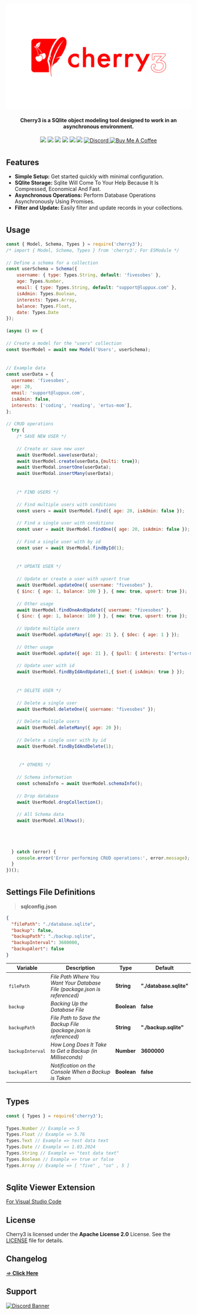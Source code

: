 <br/>
<img src="./assets/package-logo.png">
<h4 align="center">Cherry3 is a SQlite object modeling tool designed to work in an asynchronous environment.</h6>
<p align="center">
<img src="https://img.shields.io/npm/v/cherry3?style=for-the-badge">
<img src="https://img.shields.io/github/repo-size/Bes-js/cherry3?style=for-the-badge"> 
<img src="https://img.shields.io/npm/l/cherry3?style=for-the-badge"> 
<img src="https://img.shields.io/npm/dt/cherry3?style=for-the-badge"> 
<img src="https://img.shields.io/github/package-json/dependency-version/Bes-js/cherry3/knex?style=for-the-badge">
<img src="https://img.shields.io/github/package-json/dependency-version/Bes-js/cherry3/sqlite3?style=for-the-badge"> 
<a href="https://discord.gg/luppux" target="_blank"> 
<img alt="Discord" src="https://img.shields.io/badge/Support-Click%20here-7289d9?style=for-the-badge&logo=discord"> 
</a>
<a href="https://www.buymeacoffee.com/beykant" target="_blank">
<img src="https://cdn.buymeacoffee.com/buttons/v2/default-yellow.png" width="120px" height="30px" alt="Buy Me A Coffee">
</a>
</p>

#
## Features

* **Simple Setup:** Get started quickly with minimal configuration.
* **SQlite Storage:** Sqlite Will Come To Your Help Because It Is Compressed, Economical And Fast.
* **Asynchronous Operations:** Perform Database Operations Asynchronously Using Promises.
* **Filter and Update:** Easily filter and update records in your collections.
#
## Usage
```js
const { Model, Schema, Types } = require('cherry3');
/* import { Model, Schema, Types } from 'cherry3'; For ESModule */

// Define a schema for a collection
const userSchema = Schema({
    username: { type: Types.String, default: 'fivesobes' },
    age: Types.Number,
    email: { type: Types.String, default: "support@luppux.com" },
    isAdmin: Types.Boolean,
    interests: Types.Array,
    balance: Types.Float,
    date: Types.Date
});

(async () => {

// Create a model for the "users" collection
const UserModel = await new Model('Users', userSchema);


// Example data
const userData = {
  username: 'fivesobes',
  age: 20,
  email: 'support@luppux.com',
  isAdmin: false,
  interests: ['coding', 'reading', 'ertus-mom'],
};

// CRUD operations
  try {
    /* SAVE NEW USER */

    // Create or save new user
    await UserModel.save(userData);
    await UserModel.create(userData,{multi: true});
    await UserModal.insertOne(userData);
    await UserModal.insertMany(userData);


    /* FIND USERS */

    // Find multiple users with conditions
    const users = await UserModel.find({ age: 20, isAdmin: false });

    // Find a single user with conditions
    const user = await UserModel.findOne({ age: 20, isAdmin: false });

    // Find a single user with by id
    const user = await UserModal.findById(1);


    /* UPDATE USER */

    // Update or create a user with upsert true
    await UserModel.updateOne({ username: "fivesobes" }, 
    { $inc: { age: 1, balance: 100 } }, { new: true, upsert: true });

    // Other usage
    await UserModel.findOneAndUpdate({ username: "fivesobes" }, 
    { $inc: { age: 1, balance: 100 } }, { new: true, upsert: true });

    // Update multiple users
    await UserModel.updateMany({ age: 21 }, { $dec: { age: 1 } });

    // Other usage
    await UserModel.update({ age: 21 }, { $pull: { interests: ["ertus-mom"] } });

    // Update user with id
    await UserModel.findByIdAndUpdate(1,{ $set:{ isAdmin: true } });


    /* DELETE USER */

    // Delete a single user
    await UserModel.deleteOne({ username: "fivesobes" });

    // Delete multiple users
    await UserModel.deleteMany({ age: 20 });

    // Delete a single user with by id
    await UserModel.findByIdAndDelete(1);


     /* OTHERS */

    // Schema information
    const schemaInfo = await UserModel.schemaInfo();

    // Drop database
    await UserModel.dropCollection();

    // All Schema data
    await UserModel.AllRows();




  } catch (error) {
    console.error('Error performing CRUD operations:', error.message);
  }
})();
```
#
## Settings File Definitions
> **sqlconfig.json**
```json
{
  "filePath": "./database.sqlite",
  "backup": false,
  "backupPath": "./backup.sqlite",
  "backupInterval": 3600000,
  "backupAlert": false
} 
```

| Variable              | Description                                     | Type  | Default |
| ----------------------| ------------------------------------------------|-------| ----------------------- |
| `filePath`    | *File Path Where You Want Your Database File (package.json is referenced)* | **String** | **"./database.sqlite"** |
| `backup` | *Backing Up the Database File* | **Boolean** | **false** |
| `backupPath`  | *File Path to Save the Backup File (package.json is referenced)* | **String** | **"./backup.sqlite"** |
| `backupInterval` | *How Long Does It Take to Get a Backup (in Milliseconds)* | **Number** | **3600000** |
| `backupAlert` | *Notification on the Console When a Backup is Taken* | **Boolean** | **false** |
#
## Types
```js
const { Types } = require('cherry3');

Types.Number // Example => 5
Types.Float // Example => 5.76
Types.Text // Example => test data text
Types.Date // Example => 1.03.2024
Types.String // Example => "test data text"
Types.Boolean // Example => true or false
Types.Array // Example => [ "five" , "so" , 5 ]
```
#
## Sqlite Viewer Extension
[For Visual Studio Code](https://marketplace.visualstudio.com/items?itemName=yy0931.vscode-sqlite3-editor)

## License

Cherry3 is licensed under the **Apache License 2.0** License. See the [LICENSE](./LICENSE.md) file for details.

## Changelog

[*=>* **Click Here**](./CHANGELOG.md)

## Support

[![Discord Banner](https://api.weblutions.com/discord/invite/luppux/)](https://discord.gg/luppux)
